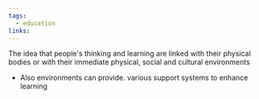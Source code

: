 ```yaml
---
tags:
  - education
links:
---
```

The idea that people's thinking and learning are linked with their physical bodies or with their immediate physical, social and cultural environments
- Also environments can provide. various support systems to enhance learning